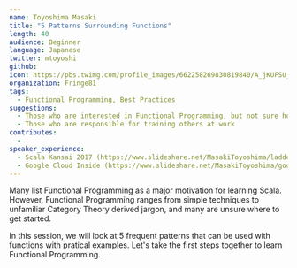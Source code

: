 ```yaml
---
name: Toyoshima Masaki
title: "5 Patterns Surrounding Functions"
length: 40
audience: Beginner
language: Japanese
twitter: mtoyoshi
github: 
icon: https://pbs.twimg.com/profile_images/662258269830819840/A_jKUFSU_400x400.png
organization: Fringe81
tags:
  - Functional Programming, Best Practices
suggestions:
  - Those who are interested in Functional Programming, but not sure how to use it
  - Those who are responsible for training others at work
contributes:
  - 
speaker_experience:
  - Scala Kansai 2017 (https://www.slideshare.net/MasakiToyoshima/ladder-of-cqrses)
  - Google Cloud Inside (https://www.slideshare.net/MasakiToyoshima/google-cloudinside3)
---
```

Many list Functional Programming as a major motivation for learning Scala. However, Functional Programming ranges from simple techniques to unfamiliar Category Theory derived jargon, and many are unsure where to get started.

In this session, we will look at 5 frequent patterns that can be used with functions with pratical examples. Let's take the first steps together to learn Functional Programming.
